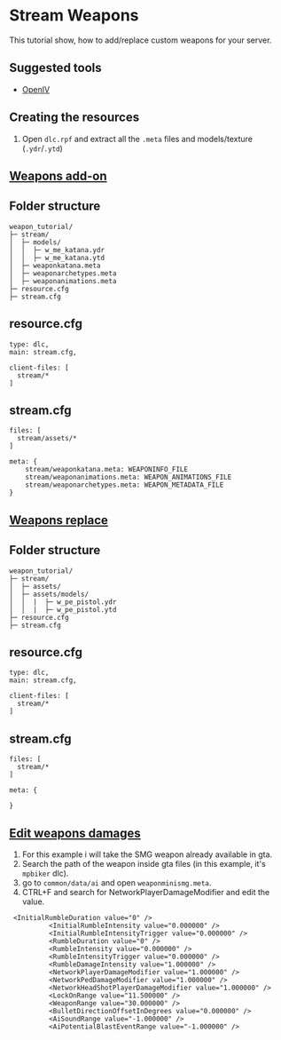 # Stream Weapons
This tutorial show, how to add/replace custom weapons for your server.

## Suggested tools
* [OpenIV](https://openiv.com/)

## Creating the resources
1. Open ```dlc.rpf``` and extract all the ```.meta``` files and models/texture (```.ydr```/```.ytd```)


## <u>Weapons add-on</u>

## Folder structure
```
weapon_tutorial/
├─ stream/
│  ├─ models/
│  │  ├─ w_me_katana.ydr
│  │  ├─ w_me_katana.ytd
│  ├─ weaponkatana.meta
│  ├─ weaponarchetypes.meta
│  ├─ weaponanimations.meta
├─ resource.cfg
├─ stream.cfg
```

## **resource.cfg**
```
type: dlc,
main: stream.cfg,

client-files: [
  stream/*
]
```

## **stream.cfg**
```
files: [
  stream/assets/*
]

meta: {
	stream/weaponkatana.meta: WEAPONINFO_FILE
	stream/weaponanimations.meta: WEAPON_ANIMATIONS_FILE
	stream/weaponarchetypes.meta: WEAPON_METADATA_FILE
}
```

## <u>Weapons replace</u>
## Folder structure
```
weapon_tutorial/
├─ stream/
│  ├─ assets/
│  ├─ assets/models/
│  │  |  ├─ w_pe_pistol.ydr
│  │  |  ├─ w_pe_pistol.ytd
├─ resource.cfg
├─ stream.cfg
```

## **resource.cfg**
```
type: dlc,
main: stream.cfg,

client-files: [
  stream/*
]
```

## **stream.cfg**
```
files: [
  stream/*
]

meta: {

}
```

## <u>Edit weapons damages</u> 
1. For this example i will take the SMG weapon already available in gta.
2. Search the path of the weapon inside gta files (in this example, it's ```mpbiker``` dlc).
3. go to ```common/data/ai``` and open ```weaponminismg.meta```.
4. CTRL+F and search for NetworkPlayerDamageModifier and edit the value.
```
 <InitialRumbleDuration value="0" />
          <InitialRumbleIntensity value="0.000000" />
          <InitialRumbleIntensityTrigger value="0.000000" />
          <RumbleDuration value="0" />
          <RumbleIntensity value="0.000000" />
          <RumbleIntensityTrigger value="0.000000" />
          <RumbleDamageIntensity value="1.000000" />
          <NetworkPlayerDamageModifier value="1.000000" />
          <NetworkPedDamageModifier value="1.000000" />
          <NetworkHeadShotPlayerDamageModifier value="1.000000" />
          <LockOnRange value="11.500000" />
          <WeaponRange value="30.000000" />
          <BulletDirectionOffsetInDegrees value="0.000000" />
          <AiSoundRange value="-1.000000" />
          <AiPotentialBlastEventRange value="-1.000000" />
```
